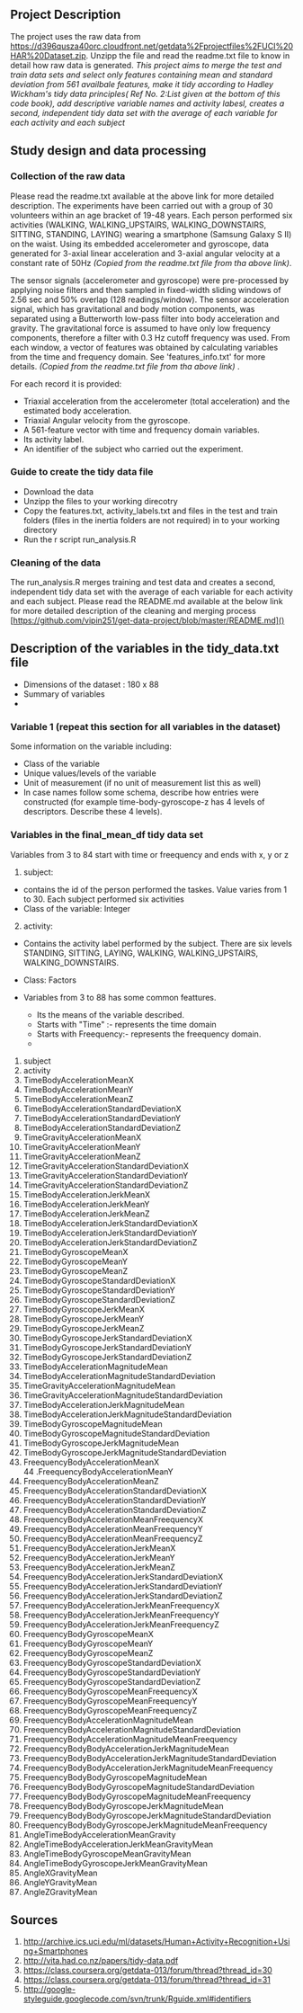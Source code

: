 ## Project Description
The project uses the raw data from https://d396qusza40orc.cloudfront.net/getdata%2Fprojectfiles%2FUCI%20HAR%20Dataset.zip. Unzipp the file and read the readme.txt file to know in detail how raw data is generated. *This project aims to merge the test and train data sets and select only features containing mean and standard deviation from 561 availbale features, make it tidy according to Hadley Wickham's tidy data principles( Ref No. 2:List given at the bottom of this code book), add descriptive variable names and activity labesl, creates a second, independent tidy data set with the average of each variable for each activity and each subject*


## Study design and data processing
 
### Collection of the raw data 
Please read the readme.txt available at the above link for more detailed description. 
The experiments have been carried out with a group of 30 volunteers within an age bracket of 19-48 years. Each person performed six activities (WALKING, WALKING_UPSTAIRS, WALKING_DOWNSTAIRS, SITTING, STANDING, LAYING) wearing a smartphone (Samsung Galaxy S II) on the waist. Using its embedded accelerometer and gyroscope, data generated for 3-axial linear acceleration and 3-axial angular velocity at a constant rate of 50Hz _(Copied from the readme.txt file from tha above link)_.

The sensor signals (accelerometer and gyroscope) were pre-processed by applying noise filters and then sampled in fixed-width sliding windows of 2.56 sec and 50% overlap (128 readings/window). The sensor acceleration signal, which has gravitational and body motion components, was separated using a Butterworth low-pass filter into body acceleration and gravity. The gravitational force is assumed to have only low frequency components, therefore a filter with 0.3 Hz cutoff frequency was used. From each window, a vector of features was obtained by calculating variables from the time and frequency domain. See 'features_info.txt' for more details. _(Copied from the readme.txt file from tha above link)_ .

For each record it is provided:
- Triaxial acceleration from the accelerometer (total acceleration) and the estimated body acceleration.
- Triaxial Angular velocity from the gyroscope. 
- A 561-feature vector with time and frequency domain variables. 
- Its activity label. 
- An identifier of the subject who carried out the experiment.
 

 
### Guide to create the tidy data file
* Download the data 
* Unzipp the files to your working direcotry
* Copy the features.txt, activity_labels.txt and files in the test and train folders (files in the inertia folders are not required) in to your working directory
* Run the r script run_analysis.R
 
### Cleaning of the data
The run_analysis.R merges training and test data and creates a second, independent tidy data set with the average of each variable for each activity and each subject. Please read the README.md available at the below link for more detailed description of the cleaning and merging process
 [https://github.com/vipin251/get-data-project/blob/master/README.md]()
 
## Description of the variables in the tidy_data.txt file
 - Dimensions of the dataset : 180 x 88
 - Summary of variables 
 - 
 
### Variable 1 (repeat this section for all variables in the dataset)
Some information on the variable including:
 - Class of the variable
 - Unique values/levels of the variable
 - Unit of measurement (if no unit of measurement list this as well)
 - In case names follow some schema, describe how entries were constructed (for example time-body-gyroscope-z has 4 levels of descriptors. Describe these 4 levels). 

### Variables in the final_mean_df tidy data set

Variables from 3 to 84 start with time or freequency and ends with x, y or z

1. subject: 
  * contains the id of the person performed the taskes. Value varies from 1 to 30. Each subject performed six activities
  * Class of the variable: Integer
2. activity:
  * Contains the activity label performed by the subject. There are six levels STANDING, SITTING, LAYING, WALKING, WALKING_UPSTAIRS, WALKING_DOWNSTAIRS. 
  * Class: Factors

* Variables from 3 to 88 has some common feattures.
  * Its the means of the variable described.
  * Starts with "Time" :- represents the time domain
  * Starts with Freequency:- represents the freequency domain.
  * 
 1. subject                                                     
 2. activity                                                    
 3. TimeBodyAccelerationMeanX                                   
 4. TimeBodyAccelerationMeanY                                   
 5. TimeBodyAccelerationMeanZ                                   
 6. TimeBodyAccelerationStandardDeviationX                      
 7. TimeBodyAccelerationStandardDeviationY                      
 8. TimeBodyAccelerationStandardDeviationZ                      
 9. TimeGravityAccelerationMeanX                                
10. TimeGravityAccelerationMeanY                                
11. TimeGravityAccelerationMeanZ                                
12. TimeGravityAccelerationStandardDeviationX                   
13. TimeGravityAccelerationStandardDeviationY                   
14. TimeGravityAccelerationStandardDeviationZ                   
15. TimeBodyAccelerationJerkMeanX                               
16. TimeBodyAccelerationJerkMeanY                               
17. TimeBodyAccelerationJerkMeanZ                               
18. TimeBodyAccelerationJerkStandardDeviationX                  
19. TimeBodyAccelerationJerkStandardDeviationY                  
20. TimeBodyAccelerationJerkStandardDeviationZ                  
21. TimeBodyGyroscopeMeanX                                      
22. TimeBodyGyroscopeMeanY                                      
23. TimeBodyGyroscopeMeanZ                                      
24. TimeBodyGyroscopeStandardDeviationX                         
25. TimeBodyGyroscopeStandardDeviationY                         
26. TimeBodyGyroscopeStandardDeviationZ                         
27. TimeBodyGyroscopeJerkMeanX                                  
28. TimeBodyGyroscopeJerkMeanY                                  
29. TimeBodyGyroscopeJerkMeanZ                                  
30. TimeBodyGyroscopeJerkStandardDeviationX                     
31. TimeBodyGyroscopeJerkStandardDeviationY                     
32. TimeBodyGyroscopeJerkStandardDeviationZ                     
33. TimeBodyAccelerationMagnitudeMean                           
34. TimeBodyAccelerationMagnitudeStandardDeviation              
35. TimeGravityAccelerationMagnitudeMean                        
36. TimeGravityAccelerationMagnitudeStandardDeviation           
37. TimeBodyAccelerationJerkMagnitudeMean                       
38. TimeBodyAccelerationJerkMagnitudeStandardDeviation          
39. TimeBodyGyroscopeMagnitudeMean                              
40. TimeBodyGyroscopeMagnitudeStandardDeviation                 
41. TimeBodyGyroscopeJerkMagnitudeMean                          
42. TimeBodyGyroscopeJerkMagnitudeStandardDeviation             
43. FreequencyBodyAccelerationMeanX                             
44 .FreequencyBodyAccelerationMeanY                             
45. FreequencyBodyAccelerationMeanZ                             
46. FreequencyBodyAccelerationStandardDeviationX                
47. FreequencyBodyAccelerationStandardDeviationY                
48. FreequencyBodyAccelerationStandardDeviationZ                
49. FreequencyBodyAccelerationMeanFreequencyX                   
50. FreequencyBodyAccelerationMeanFreequencyY                   
51. FreequencyBodyAccelerationMeanFreequencyZ                   
52. FreequencyBodyAccelerationJerkMeanX                         
53. FreequencyBodyAccelerationJerkMeanY                         
54. FreequencyBodyAccelerationJerkMeanZ                         
55. FreequencyBodyAccelerationJerkStandardDeviationX            
56. FreequencyBodyAccelerationJerkStandardDeviationY            
57. FreequencyBodyAccelerationJerkStandardDeviationZ            
58. FreequencyBodyAccelerationJerkMeanFreequencyX               
59. FreequencyBodyAccelerationJerkMeanFreequencyY               
60. FreequencyBodyAccelerationJerkMeanFreequencyZ               
61. FreequencyBodyGyroscopeMeanX                                
62. FreequencyBodyGyroscopeMeanY                                
63. FreequencyBodyGyroscopeMeanZ                                
64. FreequencyBodyGyroscopeStandardDeviationX                   
65. FreequencyBodyGyroscopeStandardDeviationY                   
66. FreequencyBodyGyroscopeStandardDeviationZ                   
67. FreequencyBodyGyroscopeMeanFreequencyX                      
68. FreequencyBodyGyroscopeMeanFreequencyY                      
69. FreequencyBodyGyroscopeMeanFreequencyZ                      
70. FreequencyBodyAccelerationMagnitudeMean                     
71. FreequencyBodyAccelerationMagnitudeStandardDeviation        
72. FreequencyBodyAccelerationMagnitudeMeanFreequency           
73. FreequencyBodyBodyAccelerationJerkMagnitudeMean             
74. FreequencyBodyBodyAccelerationJerkMagnitudeStandardDeviation
75. FreequencyBodyBodyAccelerationJerkMagnitudeMeanFreequency   
76. FreequencyBodyBodyGyroscopeMagnitudeMean                    
77. FreequencyBodyBodyGyroscopeMagnitudeStandardDeviation       
78. FreequencyBodyBodyGyroscopeMagnitudeMeanFreequency          
79. FreequencyBodyBodyGyroscopeJerkMagnitudeMean                
80. FreequencyBodyBodyGyroscopeJerkMagnitudeStandardDeviation   
81. FreequencyBodyBodyGyroscopeJerkMagnitudeMeanFreequency      
82. AngleTimeBodyAccelerationMeanGravity                        
83. AngleTimeBodyAccelerationJerkMeanGravityMean                
84. AngleTimeBodyGyroscopeMeanGravityMean                       
85. AngleTimeBodyGyroscopeJerkMeanGravityMean                   
86. AngleXGravityMean                                           
87. AngleYGravityMean                                           
88. AngleZGravityMean

## Sources
1. http://archive.ics.uci.edu/ml/datasets/Human+Activity+Recognition+Using+Smartphones
2. http://vita.had.co.nz/papers/tidy-data.pdf
3. https://class.coursera.org/getdata-013/forum/thread?thread_id=30
4. https://class.coursera.org/getdata-013/forum/thread?thread_id=31
5. http://google-styleguide.googlecode.com/svn/trunk/Rguide.xml#identifiers

